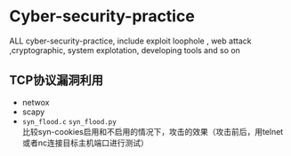 # Cyber-security-practice
ALL cyber-security-practice, include exploit loophole , web attack ,cryptographic, system explotation, developing tools and so on
## TCP协议漏洞利用
- netwox
- scapy
- `syn_flood.c` `syn_flood.py` \
比较syn-cookies启用和不启用的情况下，攻击的效果（攻击前后，用telnet或者nc连接目标主机端口进行测试）
